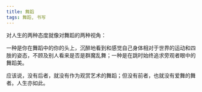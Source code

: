 ```yaml
---
title: 舞蹈
tags: 舞蹈, 书写
---
```



对人生的两种态度就像对舞蹈的两种视角：

一种是你在舞蹈中的你的头上，沉醉地看到和感觉自己身体相对于世界的运动和四肢的姿态，不顾及别人看来是否是群魔乱舞；一种是在跳时始终追求旁观者眼中的舞蹈美。

应该说，没有后者，就没有作为观赏艺术的舞蹈；但没有前者，也就没有爱舞的舞者。人生亦如此。

